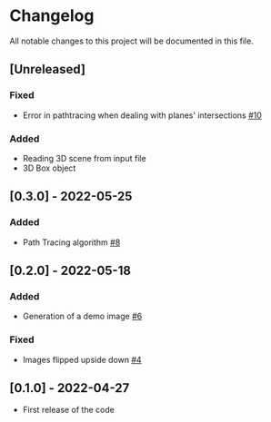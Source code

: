 # Changelog

All notable changes to this project will be documented in this file.

## [Unreleased]

### Fixed

- Error in pathtracing when dealing with planes' intersections [#10](https://github.com/grhvaring/RTXOn/issues/10)

### Added
- Reading 3D scene from input file
- 3D Box object

## [0.3.0] - 2022-05-25

### Added
- Path Tracing algorithm [#8](https://github.com/grhvaring/RTXOn/pull/8)

## [0.2.0] - 2022-05-18

### Added
- Generation of a demo image [#6](https://github.com/grhvaring/RTXOn/pull/6)

### Fixed
- Images flipped upside down [#4](https://github.com/grhvaring/RTXOn/pull/5)

## [0.1.0] - 2022-04-27

- First release of the code